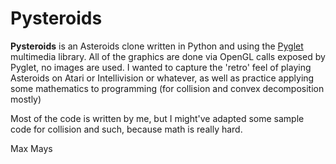 Pysteroids
==========

**Pysteroids** is an Asteroids clone written in Python and using the
[Pyglet](http://www.pyglet.org "Pyglet") multimedia library.
All of the graphics are done via OpenGL calls exposed by Pyglet,
no images are used. I wanted to capture the 'retro' feel of playing
Asteroids on Atari or Intellivision or whatever, as well as practice
applying some mathematics to programming (for collision and convex
decomposition mostly)  

Most of the code is written by me, but I might've adapted some sample code
for collision and such, because math is really hard.

Max Mays

